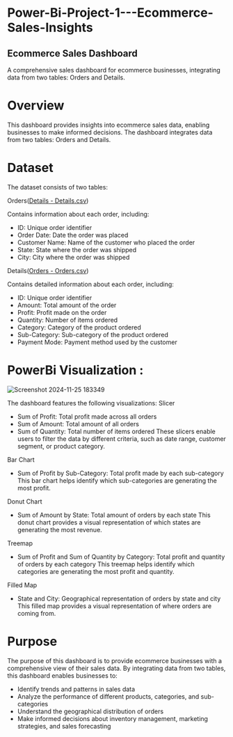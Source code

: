# Power-Bi-Project-1---Ecommerce-Sales-Insights

## Ecommerce Sales Dashboard
A comprehensive sales dashboard for ecommerce businesses, integrating data from two tables: Orders and Details.

# Overview
This dashboard provides insights into ecommerce sales data, enabling businesses to make informed decisions. The dashboard integrates data from two tables: Orders and Details.

# Dataset
The dataset consists of two tables:

Orders([Details - Details.csv](https://github.com/user-attachments/files/17903156/Details.-.Details.csv))

Contains information about each order, including:
- ID: Unique order identifier
- Order Date: Date the order was placed
- Customer Name: Name of the customer who placed the order
- State: State where the order was shipped
- City: City where the order was shipped

Details([Orders - Orders.csv](https://github.com/user-attachments/files/17903162/Orders.-.Orders.csv))

Contains detailed information about each order, including:
- ID: Unique order identifier
- Amount: Total amount of the order
- Profit: Profit made on the order
- Quantity: Number of items ordered
- Category: Category of the product ordered
- Sub-Category: Sub-category of the product ordered
- Payment Mode: Payment method used by the customer

  

# PowerBi Visualization :

![Screenshot 2024-11-25 183349](https://github.com/user-attachments/assets/722e8e80-28ba-4a3e-a408-04b677f5a1ca)

The dashboard features the following visualizations:
Slicer
- Sum of Profit: Total profit made across all orders
- Sum of Amount: Total amount of all orders
- Sum of Quantity: Total number of items ordered
These slicers enable users to filter the data by different criteria, such as date range, customer segment, or product category.

Bar Chart
- Sum of Profit by Sub-Category: Total profit made by each sub-category
This bar chart helps identify which sub-categories are generating the most profit.

Donut Chart
- Sum of Amount by State: Total amount of orders by each state
This donut chart provides a visual representation of which states are generating the most revenue.

Treemap
- Sum of Profit and Sum of Quantity by Category: Total profit and quantity of orders by each category
This treemap helps identify which categories are generating the most profit and quantity.

Filled Map
- State and City: Geographical representation of orders by state and city
This filled map provides a visual representation of where orders are coming from.

# Purpose

The purpose of this dashboard is to provide ecommerce businesses with a comprehensive view of their sales data. By integrating data from two tables, this dashboard enables businesses to:
- Identify trends and patterns in sales data
- Analyze the performance of different products, categories, and sub-categories
- Understand the geographical distribution of orders
- Make informed decisions about inventory management, marketing strategies, and sales forecasting
